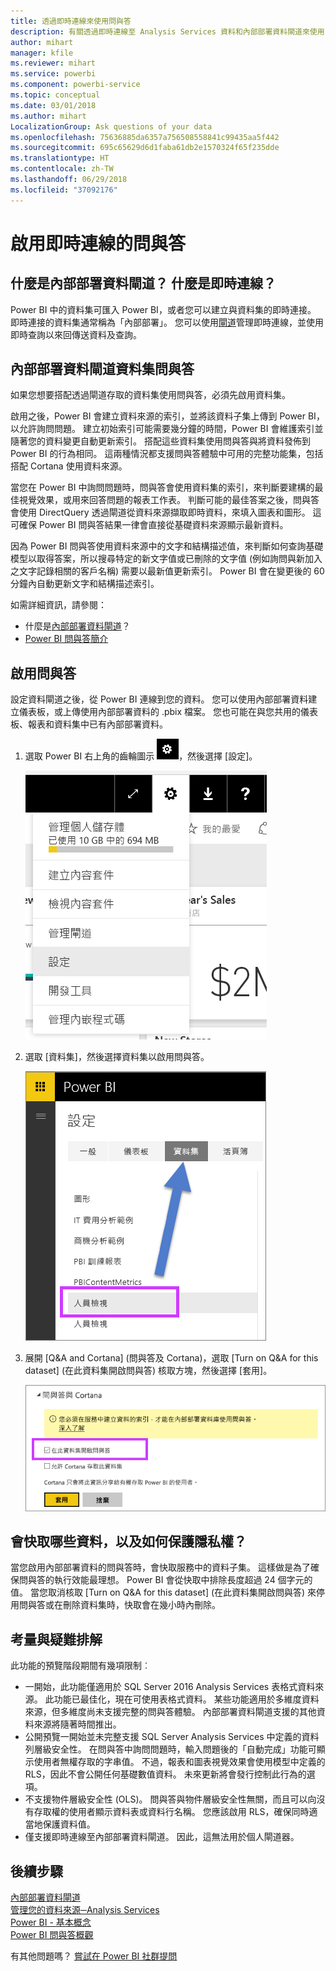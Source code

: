 ```yaml
---
title: 透過即時連線來使用問與答
description: 有關透過即時連線至 Analysis Services 資料和內部部署資料閘道來使用 Power BI 問與答自然語言查詢的文件。
author: mihart
manager: kfile
ms.reviewer: mihart
ms.service: powerbi
ms.component: powerbi-service
ms.topic: conceptual
ms.date: 03/01/2018
ms.author: mihart
LocalizationGroup: Ask questions of your data
ms.openlocfilehash: 75636885da6357a756508558841c99435aa5f442
ms.sourcegitcommit: 695c65629d6d1faba61db2e1570324f65f235dde
ms.translationtype: HT
ms.contentlocale: zh-TW
ms.lasthandoff: 06/29/2018
ms.locfileid: "37092176"
---
```

# <a name="enable-qa-for-live-connections"></a>啟用即時連線的問與答
## <a name="what-is-on-premises-data-gateway--what-is-a-live-connection"></a>什麼是內部部署資料閘道？  什麼是即時連線？
Power BI 中的資料集可匯入 Power BI，或者您可以建立與資料集的即時連接。 即時連接的資料集通常稱為「內部部署」。 您可以使用[閘道](service-gateway-onprem.md)管理即時連線，並使用即時查詢以來回傳送資料及查詢。

## <a name="qa-for-on-premises-data-gateway-datasets"></a>內部部署資料閘道資料集問與答
如果您想要搭配透過閘道存取的資料集使用問與答，必須先啟用資料集。

啟用之後，Power BI 會建立資料來源的索引，並將該資料子集上傳到 Power BI，以允許詢問問題。 建立初始索引可能需要幾分鐘的時間，Power BI 會維護索引並隨著您的資料變更自動更新索引。 搭配這些資料集使用問與答與將資料發佈到 Power BI 的行為相同。 這兩種情況都支援問與答體驗中可用的完整功能集，包括搭配 Cortana 使用資料來源。

當您在 Power BI 中詢問問題時，問與答會使用資料集的索引，來判斷要建構的最佳視覺效果，或用來回答問題的報表工作表。 判斷可能的最佳答案之後，問與答會使用 DirectQuery 透過閘道從資料來源擷取即時資料，來填入圖表和圖形。 這可確保 Power BI 問與答結果一律會直接從基礎資料來源顯示最新資料。

因為 Power BI 問與答使用資料來源中的文字和結構描述值，來判斷如何查詢基礎模型以取得答案，所以搜尋特定的新文字值或已刪除的文字值 (例如詢問與新加入之文字記錄相關的客戶名稱) 需要以最新值更新索引。 Power BI 會在變更後的 60 分鐘內自動更新文字和結構描述索引。

如需詳細資訊，請參閱：

* 什麼是[內部部署資料閘道](service-gateway-onprem.md)？
* [Power BI 問與答簡介](power-bi-q-and-a.md)

## <a name="enable-qa"></a>啟用問與答
設定資料閘道之後，從 Power BI 連線到您的資料。  您可以使用內部部署資料建立儀表板，或上傳使用內部部署資料的 .pbix 檔案。  您也可能在與您共用的儀表板、報表和資料集中已有內部部署資料。

1. 選取 Power BI 右上角的齒輪圖示 ![齒輪圖示](media/service-q-and-a-direct-query/power-bi-cog.png)，然後選擇 [設定]。
   
   ![[設定] 功能表](media/service-q-and-a-direct-query/powerbi-settings.png)
2. 選取 [資料集]，然後選擇資料集以啟用問與答。
   
   ![[設定] 功能表的 [資料集] 畫面](media/service-q-and-a-direct-query/power-bi-q-and-a-settings.png)
3. 展開 \[Q&A and Cortana] \(問與答及 Cortana)，選取 \[Turn on Q&A for this dataset] \(在此資料集開啟問與答) 核取方塊，然後選擇 \[套用]。
   
    ![展開的問與答區域](media/service-q-and-a-direct-query/power-bi-q-and-a-directquery.png)

## <a name="what-data-is-cached-and-how-is-privacy-protected"></a>會快取哪些資料，以及如何保護隱私權？
當您啟用內部部署資料的問與答時，會快取服務中的資料子集。 這樣做是為了確保問與答的執行效能最理想。 Power BI 會從快取中排除長度超過 24 個字元的值。 當您取消核取 \[Turn on Q&A for this dataset] \(在此資料集開啟問與答) 來停用問與答或在刪除資料集時，快取會在幾小時內刪除。

## <a name="considerations-and-troubleshooting"></a>考量與疑難排解
此功能的預覽階段期間有幾項限制︰

* 一開始，此功能僅適用於 SQL Server 2016 Analysis Services 表格式資料來源。 此功能已最佳化，現在可使用表格式資料。 某些功能適用於多維度資料來源，但多維度尚未支援完整的問與答體驗。 內部部署資料閘道支援的其他資料來源將隨著時間推出。
* 公開預覽一開始並未完整支援 SQL Server Analysis Services 中定義的資料列層級安全性。 在問與答中詢問問題時，輸入問題後的「自動完成」功能可顯示使用者無權存取的字串值。 不過，報表和圖表視覺效果會使用模型中定義的 RLS，因此不會公開任何基礎數值資料。 未來更新將會發行控制此行為的選項。
* 不支援物件層級安全性 (OLS)。 問與答與物件層級安全性無關，而且可以向沒有存取權的使用者顯示資料表或資料行名稱。 您應該啟用 RLS，確保同時適當地保護資料值。 
* 僅支援即時連線至內部部署資料閘道。 因此，這無法用於個人閘道器。

## <a name="next-steps"></a>後續步驟
[內部部署資料閘道](service-gateway-onprem.md)  
[管理您的資料來源─Analysis Services](service-gateway-enterprise-manage-ssas.md)  
[Power BI - 基本概念](service-basic-concepts.md)  
[Power BI 問與答概觀](power-bi-q-and-a.md)  

有其他問題嗎？ [嘗試在 Power BI 社群提問](http://community.powerbi.com/)


